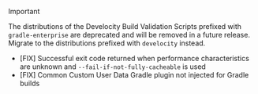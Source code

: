 > [!IMPORTANT]
> The distributions of the Develocity Build Validation Scripts prefixed with `gradle-enterprise` are deprecated and will be removed in a future release. Migrate to the distributions prefixed with `develocity` instead.

- [FIX] Successful exit code returned when performance characteristics are unknown and `--fail-if-not-fully-cacheable` is used
- [FIX] Common Custom User Data Gradle plugin not injected for Gradle builds

